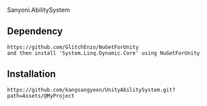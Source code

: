 Sanyoni.AbilitySystem

## Dependency

```textile
https://github.com/GlitchEnzo/NuGetForUnity
and then install 'System.Linq.Dynamic.Core' using NuGetForUnity
```

## Installation

```textile
https://github.com/kangsangyeon/UnityAbilitySystem.git?path=Assets/@MyProject
```


